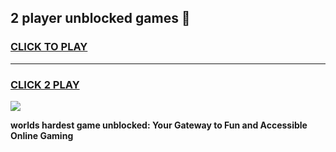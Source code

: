 
## 2 player unblocked games 👋
<h3>
<a href="https://premium.freeplayer.one?title=2_player_unblocked_games&ref=13F">CLICK TO PLAY</a></h3>
<hr>

<h3>
<a href="https://premium.freeplayer.one?title=2_player_unblocked_games&ref=13F">CLICK 2 PLAY</a>
  
</h3>

<a href="https://premium.freeplayer.one?title=2_player_unblocked_games&ref=12F/"><img src="https://clearcache.store/games.png"></a>


**worlds hardest game unblocked: Your Gateway to Fun and Accessible Online Gaming**
